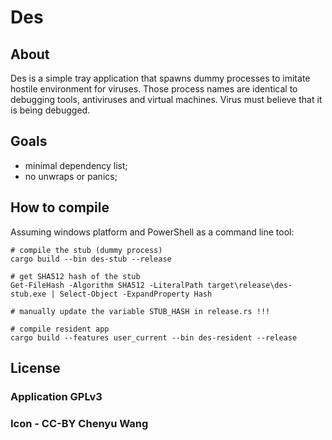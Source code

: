 # Des

## About

Des is a simple tray application that spawns dummy processes to imitate hostile environment for viruses.
Those process names are identical to debugging tools, antiviruses and virtual machines.
Virus must believe that it is being debugged.

## Goals

* minimal dependency list;
* no unwraps or panics;

## How to compile

Assuming windows platform and PowerShell as a command line tool:
```
# compile the stub (dummy process)
cargo build --bin des-stub --release

# get SHA512 hash of the stub
Get-FileHash -Algorithm SHA512 -LiteralPath target\release\des-stub.exe | Select-Object -ExpandProperty Hash

# manually update the variable STUB_HASH in release.rs !!!

# compile resident app
cargo build --features user_current --bin des-resident --release
```

## License

### Application GPLv3

### Icon - CC-BY Chenyu Wang